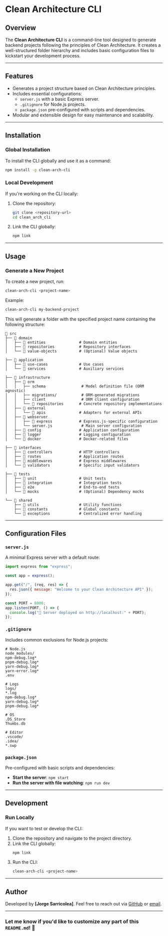# Clean Architecture CLI

## Overview

The **Clean Architecture CLI** is a command-line tool designed to generate backend projects following the principles of Clean Architecture. It creates a well-structured folder hierarchy and includes basic configuration files to kickstart your development process.

---

## Features

- Generates a project structure based on Clean Architecture principles.
- Includes essential configurations:
  - `server.js` with a basic Express server.
  - `.gitignore` for Node.js projects.
  - `package.json` pre-configured with scripts and dependencies.
- Modular and extensible design for easy maintenance and scalability.

---

## Installation

### Global Installation

To install the CLI globally and use it as a command:

```bash
npm install -g clean-arch-cli
```

### Local Development

If you're working on the CLI locally:

1. Clone the repository:
   ```bash
   git clone <repository-url>
   cd clean_arch_cli
   ```
2. Link the CLI globally:
   ```bash
   npm link
   ```

---

## Usage

### Generate a New Project

To create a new project, run:

```bash
clean-arch-cli <project-name>
```

Example:

```bash
clean-arch-cli my-backend-project
```

This will generate a folder with the specified project name containing the following structure:

```
📁 src
├── 📁 domain
│   ├── 📁 entities               # Domain entities
│   ├── 📁 repositories           # Repository interfaces
│   └── 📁 value-objects          # (Optional) Value objects

├── 📁 application
│   ├── 📁 use-cases              # Use cases
│   └── 📁 services               # Auxiliary services

├── 📁 infrastructure
│   ├── 📁 orm
│   │   ├── schema                # Model definition file (ORM agnostic)
│   │   ├── migrations/           # ORM-generated migrations
│   │   ├── client                # ORM client configuration
│   │   └── 📁 repositories       # Concrete repository implementations
│   ├── 📁 external
│   │   └── 📁 apis               # Adapters for external APIs
│   ├── 📁 webserver
│   │   ├── 📁 express            # Express.js-specific configuration
│   │   └── server.js             # Main server configuration
│   ├── 📁 config                 # Application configuration
│   ├── 📁 logger                 # Logging configuration
│   └── 📁 docker                 # Docker-related files

├── 📁 interfaces
│   ├── 📁 controllers            # HTTP controllers
│   ├── 📁 routes                 # Application routes
│   ├── 📁 middlewares            # Express middlewares
│   └── 📁 validators             # Specific input validators

├── 📁 tests
│   ├── 📁 unit                   # Unit tests
│   ├── 📁 integration            # Integration tests
│   ├── 📁 e2e                    # End-to-end tests
│   └── 📁 mocks                  # (Optional) Dependency mocks

└── 📁 shared
    ├── 📁 utils                  # Utility functions
    ├── 📁 constants              # Global constants
    └── 📁 exceptions             # Centralized error handling
```

---

## Configuration Files

### `server.js`

A minimal Express server with a default route:

```javascript
import express from "express";

const app = express();

app.get("/", (req, res) => {
  res.json({ message: "Welcome to your Clean Architecture API" });
});

const PORT = 8000;
app.listen(PORT, () => {
  console.log("🚀 Server deployed on http://localhost:" + PORT);
});
```

### `.gitignore`

Includes common exclusions for Node.js projects:

```
# Node.js
node_modules/
npm-debug.log*
pnpm-debug.log*
yarn-debug.log*
yarn-error.log*
.env

# Logs
logs/
*.log
npm-debug.log*
yarn-debug.log*
pnpm-debug.log*

# OS
.DS_Store
Thumbs.db

# Editor
.vscode/
.idea/
*.swp
```

### `package.json`

Pre-configured with basic scripts and dependencies:

- **Start the server**: `npm start`
- **Run the server with file watching**: `npm run dev`

---

## Development

### Run Locally

If you want to test or develop the CLI:

1. Clone the repository and navigate to the project directory.
2. Link the CLI globally:
   ```bash
   npm link
   ```
3. Run the CLI:
   ```bash
   clean-arch-cli <project-name>
   ```

---

## Author

Developed by **[Jorge Sarricolea]**.
Feel free to reach out via [GitHub](https://github.com/JorgeSarricolea) or [email](mailto:jjorgesarricolea18@gmail.com).

---

### Let me know if you'd like to customize any part of this `README.md`! 🎉
